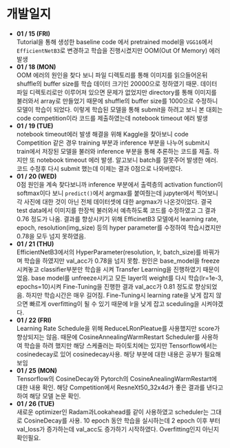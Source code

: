# 개발일지
+ **01 / 15 (FRI)**  
Tutorial을 통해 생성한 baseline code 에서 pretrained model을 `VGG16`에서 `EfficientNetB3`로 변경하고 학습을 진행시켰지만 OOM(Out Of Memory) 에러 발생
+ **01 / 18 (MON)**<br>
OOM 에러의 원인을 찾다 보니 파일 디렉토리를 통해 이미지를 읽으들어온뒤 shuffle의 buffer size를 학습 데이터 크기인 20000으로 정하였기 때문. 데이터 파일 디렉토리로만 이루어져 있으면 문제가 없었지만 directory를 통해 이미지를 불러와서 array로 만들었기 때문에 shuffle의 buffer size를 1000으로 수정하니 모델이 학습이 되었다. 이렇게 학습된 모델을 통해 submit을 하려고 보니 본 대회는 code competition이라 코드를 제출하였는데 notebook timeout 에러 발생
+ **01 / 19 (TUE)**<br>
notebook timeout에러 발생 해결을 위해 Kaggle을 찾아보니 code Competition 같은 경우 training 부분과 inference 부분을 나누어 submit시 train에서 저장된 모델을 불러와 inference 부분을 통해 추론하는 코드를 제출. 하지만 또 notebook timeout 에러 발생. 알고보니 batch를 잘못주어 발생한 에러. 코드 수정후 다시 submit 했는데 이제는 결과 0점으로 나와버렸다.
+ **01 / 20 (WED)**<br>
0점 원인을 계속 찾다보니까 inference 부분에서 출력층의 activation function이 softmax이다 보니 `predict()`에서 argmax를 붙여줬는데 jupyter에서 찍어보니 각 사진에 대한 것이 아닌 전체 데이터셋에 대한 argmax가 나온것이었다. 결국 test data에서 이미지를 한장씩 불러와서 예측하도록 코드를 수정하였고 그 결과 0.76 정도가 나옴. 결과를 향상시키기 위해 EfficinetB3 모델에서 learning rate, epoch, resolution(img_size) 등의 hyper parameter를 수정하여 학습시켰지만 0.78을 모두 넘지 못하였음. 
+ **01 / 21 (THU)**<br>
EfficientNetB3에서의 HyperParameter(resolution, lr, batch_size)를 바꿔가며 학습을 하였지만 val_acc가 0.78을 넘지 못함. 원인은 base_model을 freeze 시켜놓고 classifier부분만 학습을 시켜 Transfer Learning을 진행하였기 때문이었음. base model를 unfreeze시키고 모든 layer의 weight를 다시 학습(lr=1e-3, epochs=10)시켜 Fine-Tuning을 진행한 결과 val_acc가 0.81 정도로 향상되었음. 하지만 학습시간은 매우 길어짐. Fine-Tuning시 learning rate을 낮게 잡지 않으면 빠르게 overfitting이 될 수 있기 때문에 lr을 낮게 잡고 sceduling을 시켜야겠다. 
+ **01 / 22 (FRI)** <br>
Learning Rate Schedule을 위해 ReduceLRonPleatue를 사용했지만 score가 향상되지는 않음. 때문에 CosineAnnealingWarmRestart Scheduler를 사용하여 학습을 하려 했지만 해당 스케줄러는 파이토치에는 있지만 Tensorflow에서는 cosinedecay로 있어 cosinedecay사용. 해당 부분에 대한 내용은 공부가 필요해 보임
+ **01 / 25 (MON)** <br>
Tensorflow의 CosineDecay와 Pytorch의 CosineAnealingWarmRestart에 대한 내용 확인. 해당 Competition에서 ResneXt50_32x4d가 좋은 결과를 낸다고 하여 해당 모델 논문 확인.
+ **01 / 26 (TUE)** <br>
새로운 optimizer인 Radam과Lookahead를 같이 사용하였고 scheduler는 그대로 CosineDecay를 사용. 10 epoch 동안 학습을 실시하는데 2 epoch 이후 부터 val_loss가 증가하는데 val_acc도 증가하기 시작하였다. Overfitting인지 아닌지 확인필요.
